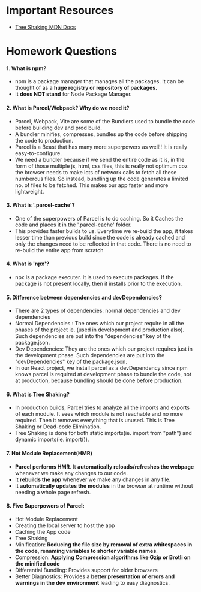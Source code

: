 # Important Resources
  - [Tree Shaking MDN Docs](https://developer.mozilla.org/en-US/docs/Glossary/Tree_shaking)
# Homework Questions
#### 1. What is npm?
  - npm is a package manager that manages all the packages. It can be thought of as a **huge registry or repository of packages.**
  - It **does NOT stand** for Node Package Manager.

#### 2. What is Parcel/Webpack? Why do we need it?
  - Parcel, Webpack, Vite are some of the Bundlers used to bundle the code before building dev and prod build.
  - A bundler minifies, compresses, bundles up the code before shipping the code to production.
  - Parcel is a Beast that has many more superpowers as well!! It is really easy-to-configure.
  - We need a bundler because if we send the entire code as it is, in the form of those multiple js, html, css files, this is really not optimum coz the browser needs to make lots of network calls to fetch all these numberous files. So instead, bundling up the code generates a limited no. of files to be fetched. This makes our app faster and more lightweight.

#### 3. What is '.parcel-cache'?
  - One of the superpowers of Parcel is to do caching. So it Caches the code and places it in the '.parcel-cache' folder.
  - This provides faster builds to us. Everytime we re-build the app, it takes lesser time than previous build since the code is already cached and only the changes need to be reflected in that code. There is no need to re-build the entire app from scratch

#### 4. What is 'npx'?
  - npx is a package executer. It is used to execute packages. If the package is not present locally, then it installs prior to the execution.

#### 5. Difference between dependencies and devDependencies?
  - There are 2 types of dependencies: normal dependencies and dev dependencies
  - Normal Dependencies : The ones which our project require in all the phases of the project ie. (used in development and production also). Such dependencies are put into the "dependencies" key of the package.json.
  - Dev Dependencies: They are the ones which our project requires just in the development phase. Such dependencies are put into the "devDependencies" key of the package.json.
  - In our React project, we install parcel as a devDependency since npm knows parcel is required at development phase to bundle the code, not at production, because bundling should be done before production.

#### 6. What is Tree Shaking?
  - In production builds, Parcel tries to analyze all the imports and exports of each module. It sees which module is not reachable and no more required. Then it removes everything that is unused. This is Tree Shaking or Dead-code Elimination.
  - Tree Shaking is done for both static imports(ie. import <module> from "path") and dynamic imports(ie. import()).

#### 7. Hot Module Replacement(HMR)
  - **Parcel performs HMR**. It **automatically reloads/refreshes the webpage** whenever we make any changes to our code.
  - It **rebuilds the app** whenever we make any changes in any file.
  - It **automatically updates the modules** in the browser at runtime without needing a whole page refresh.

#### 8. Five Superpowers of Parcel: 
  - Hot Module Replacement
  - Creating the local server to host the app
  - Caching the App code
  - Tree Shaking
  - Minification: **Reducing the file size by removal of extra whitespaces in the code, renaming variables to shorter variable names**.  
  - Compression: **Applying Compression algorithms like Gzip or Brotli on the minified code**
  - Differential Bundling: Provides support for older browsers
  - Better Diagnostics: Provides a **better presentation of errors and warnings in the dev environment** leading to easy diagnostics.
